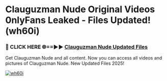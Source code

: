 # Clauguzman Nude Original Videos 0nlyFans Leaked - Files Updated! (wh60i)

<h3>🔴 CLICK HERE 🌐==►► <a href="https://tinyurl.com/y5r63du9" rel="nofollow">Clauguzman Nude Updated Files</a></h3>

Get Clauguzman Nude and all content. Now you can access all videos and pictures of Clauguzman Nude. New Updated Files 2025!

[![wh60i](https://i.imgur.com/UVo9nyh.gif)](https://tinyurl.com/y5r63du9)